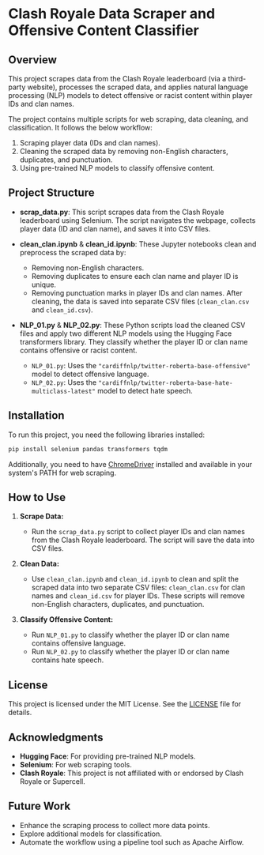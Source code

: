 # Clash Royale Data Scraper and Offensive Content Classifier

## Overview
This project scrapes data from the Clash Royale leaderboard (via a third-party website), processes the scraped data, and applies natural language processing (NLP) models to detect offensive or racist content within player IDs and clan names.

The project contains multiple scripts for web scraping, data cleaning, and classification. It follows the below workflow:
1. Scraping player data (IDs and clan names).
2. Cleaning the scraped data by removing non-English characters, duplicates, and punctuation.
3. Using pre-trained NLP models to classify offensive content.

## Project Structure

- **scrap_data.py**: This script scrapes data from the Clash Royale leaderboard using Selenium. The script navigates the webpage, collects player data (ID and clan name), and saves it into CSV files.
  
- **clean_clan.ipynb** & **clean_id.ipynb**: These Jupyter notebooks clean and preprocess the scraped data by:
  - Removing non-English characters.
  - Removing duplicates to ensure each clan name and player ID is unique.
  - Removing punctuation marks in player IDs and clan names.
  After cleaning, the data is saved into separate CSV files (`clean_clan.csv` and `clean_id.csv`).

- **NLP_01.py** & **NLP_02.py**: These Python scripts load the cleaned CSV files and apply two different NLP models using the Hugging Face transformers library. They classify whether the player ID or clan name contains offensive or racist content. 
    - `NLP_01.py`: Uses the `"cardiffnlp/twitter-roberta-base-offensive"` model to detect offensive language.
    - `NLP_02.py`: Uses the `"cardiffnlp/twitter-roberta-base-hate-multiclass-latest"` model to detect hate speech.

## Installation

To run this project, you need the following libraries installed:

```bash
pip install selenium pandas transformers tqdm
```

Additionally, you need to have [ChromeDriver](https://sites.google.com/chromium.org/driver/) installed and available in your system's PATH for web scraping.

## How to Use

1. **Scrape Data:**
   - Run the `scrap_data.py` script to collect player IDs and clan names from the Clash Royale leaderboard. The script will save the data into CSV files.

2. **Clean Data:**
   - Use `clean_clan.ipynb` and `clean_id.ipynb` to clean and split the scraped data into two separate CSV files: `clean_clan.csv` for clan names and `clean_id.csv` for player IDs. These scripts will remove non-English characters, duplicates, and punctuation.

3. **Classify Offensive Content:**
   - Run `NLP_01.py` to classify whether the player ID or clan name contains offensive language.
   - Run `NLP_02.py` to classify whether the player ID or clan name contains hate speech.

## License

This project is licensed under the MIT License. See the [LICENSE](LICENSE) file for details.

## Acknowledgments

- **Hugging Face**: For providing pre-trained NLP models.
- **Selenium**: For web scraping tools.
- **Clash Royale**: This project is not affiliated with or endorsed by Clash Royale or Supercell.

## Future Work

- Enhance the scraping process to collect more data points.
- Explore additional models for classification.
- Automate the workflow using a pipeline tool such as Apache Airflow.
